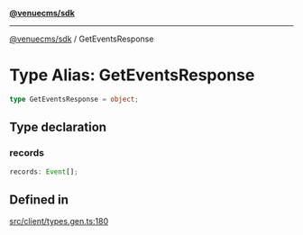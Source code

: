 [**@venuecms/sdk**](../Index.md)

***

[@venuecms/sdk](../Index.md) / GetEventsResponse

# Type Alias: GetEventsResponse

```ts
type GetEventsResponse = object;
```

## Type declaration

### records

```ts
records: Event[];
```

## Defined in

[src/client/types.gen.ts:180](https://github.com/venuecms/sdk/blob/915971a29eb95acc8223db796957e1d217a65139/src/client/types.gen.ts#L180)
